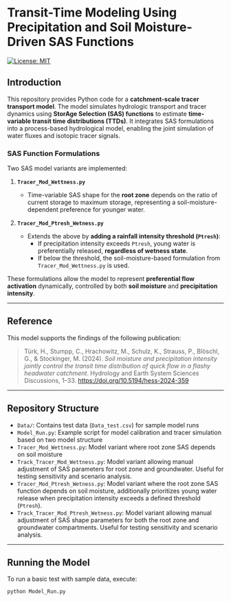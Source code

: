 # Transit-Time Modeling Using Precipitation and Soil Moisture-Driven SAS Functions  
[![License: MIT](https://img.shields.io/badge/License-MIT-yellow.svg)](LICENSE)  

## Introduction  
This repository provides Python code for a **catchment-scale tracer transport model**. The model simulates hydrologic transport and tracer dynamics using **StorAge Selection (SAS) functions** to estimate **time-variable transit time distributions (TTDs)**. It integrates SAS formulations into a process-based hydrological model, enabling the joint simulation of water fluxes and isotopic tracer signals.

### SAS Function Formulations  
Two SAS model variants are implemented:

1. **`Tracer_Mod_Wettness.py`**  
   - Time-variable SAS shape for the **root zone** depends on the ratio of current storage to maximum storage, representing a soil-moisture-dependent preference for younger water.

2. **`Tracer_Mod_Ptresh_Wetness.py`**  
   - Extends the above by **adding a rainfall intensity threshold (`Ptresh`)**:  
     - If precipitation intensity exceeds `Ptresh`, young water is preferentially released, **regardless of wetness state**.  
     - If below the threshold, the soil-moisture-based formulation from `Tracer_Mod_Wettness.py` is used.

These formulations allow the model to represent **preferential flow activation** dynamically, controlled by both **soil moisture** and **precipitation intensity**.

---

## Reference  
This model supports the findings of the following publication:

> Türk, H., Stumpp, C., Hrachowitz, M., Schulz, K., Strauss, P., Blöschl, G., & Stockinger, M. (2024). *Soil moisture and precipitation intensity jointly control the transit time distribution of quick flow in a flashy headwater catchment*. Hydrology and Earth System Sciences Discussions, 1–33. https://doi.org/10.5194/hess-2024-359

---

## Repository Structure  
- `Data/`: Contains test data (`Data_test.csv`) for sample model runs  
- `Model_Run.py`: Example script for model calibration and tracer simulation based on two model structure
- `Tracer_Mod_Wettness.py`: Model variant where root zone SAS depends on soil moisture  
- `Track_Tracer_Mod_Wettness.py`: Model variant allowing manual adjustment of SAS parameters for root zone and groundwater.  Useful for testing sensitivity and scenario analysis.
- `Tracer_Mod_Ptresh_Wetness.py`: Model variant where the root zone SAS function depends on soil moisture, additionally prioritizes young water release when precipitation intensity exceeds a defined threshold (`Ptresh`).
- `Track_Tracer_Mod_Ptresh_Wetness.py`: Model variant allowing manual adjustment of SAS shape parameters for both the root zone and groundwater compartments. Useful for testing sensitivity and scenario analysis.

---

## Running the Model  
To run a basic test with sample data, execute:

```bash
python Model_Run.py

